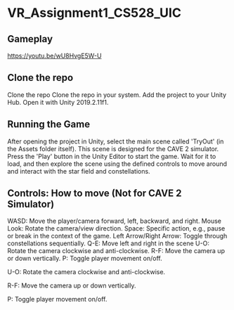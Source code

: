 # VR_Assignment1_CS528_UIC

## Gameplay
https://youtu.be/wU8HvgE5W-U
 
## Clone the repo
Clone the repo
Clone the repo in your system.
Add the project to your Unity Hub.
 Open it with Unity 2019.2.11f1.

## Running the Game
After opening the project in Unity, select the main scene called 'TryOut' (in the Assets folder itself). This scene is designed for the CAVE 2 simulator.
Press the 'Play' button in the Unity Editor to start the game.
Wait for it to load, and then explore the scene using the defined controls to move around and interact with the star field and constellations.

## Controls: How to move (Not for CAVE 2 Simulator)
WASD: Move the player/camera forward, left, backward, and right.
Mouse Look: Rotate the camera/view direction.
Space: Specific action, e.g., pause or break in the context of the game.
Left Arrow/Right Arrow: Toggle through constellations sequentially.
Q-E: Move left and right in the scene
U-O: Rotate the camera clockwise and anti-clockwise.
R-F: Move the camera up or down vertically.
P: Toggle player movement on/off.


U-O: Rotate the camera clockwise and anti-clockwise.

R-F: Move the camera up or down vertically.

P: Toggle player movement on/off.
